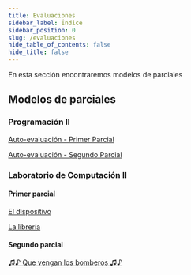 ```yaml
---
title: Evaluaciones
sidebar_label: Índice
sidebar_position: 0
slug: /evaluaciones
hide_table_of_contents: false
hide_title: false
---
```


En esta sección encontraremos modelos de parciales 
<!-- 
## Trabajos prácticos
[¿Cómo entregar los trabajos prácticos?](./trabajos-practicos/entrega.md)

[Condiciones para la entrega de trabajos prácticos](./trabajos-practicos/condiciones.md)

[Recuperatorios de trabajos prácticos](./trabajos-practicos/recuperatorios.md)

[Trabajo Práctico N°1](./trabajos-practicos/tp-01.md)

[Trabajo Práctico N°2](./trabajos-practicos/tp-02.md)

[Trabajo Práctico N°3/4](./trabajos-practicos/tp-03.md) -->

<!-- ## Parciales -->

<!-- [2do D - Primer parcial - Laboratorio de Computación II](./parciales/2d-primer-parcial.md) -->

<!-- [2do D - Segundo Parcial - Lista de series](./parciales/lista-de-series.md) -->

## Modelos de parciales 
### Programación II
[Auto-evaluación - Primer Parcial](https://forms.gle/WkHFoMhjKQQ5jQhR6)

[Auto-evaluación - Segundo Parcial](https://forms.gle/PzWFzqM2qhSYvENi6)

### Laboratorio de Computación II
#### Primer parcial
[El dispositivo](./modelos/laboratorio/primer-parcial/el-dispositivo.md)

[La librería](./modelos/laboratorio/primer-parcial/la-libreria.md)

#### Segundo parcial
[♫♪ Que vengan los bomberos ♫♪](./modelos/laboratorio/segundo-parcial/que-vengan-los-bomberos.md)
<!-- 
#### Más modelos
[Más modelos de parcial](https://classroom.google.com/u/0/c/NTQ1MTg2NjM5NDBa/m/NTUxNzc4MDA3OTZa/details)

 -->
